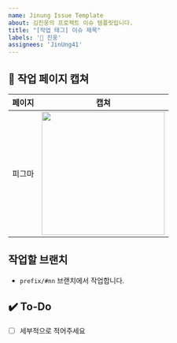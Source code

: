 ```yaml
---
name: Jinung Issue Template
about: 김진웅의 프로젝트 이슈 템플릿입니다.
title: "[작업 태그] 이슈 제목"
labels: '🍻 진웅'
assignees: 'JinUng41'
---
```


## 📝 작업 페이지 캡쳐
|    페이지    |   캡쳐   |
| :-------------: | :----------: |
| 피그마 | <img src = "" width ="250"> 

## 작업할 브랜치
- `prefix/#nn` 브랜치에서 작업합니다.

## ✔️ To-Do
- [ ] 세부적으로 적어주세요

